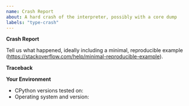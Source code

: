 ```yaml
---
name: Crash Report
about: A hard crash of the interpreter, possibly with a core dump
labels: "type-crash"
---
```


<!--
  Please do not submit this form if you encounter an exception being raised in an unexpected place.
  Most of the time, these should be filed as bugs, rather than crashes.

  The CPython interpreter is itself written in a different programming language, C.
  For CPython, a "crash" is when Python itself fails, leading to a traceback in the C stack.
-->

**Crash Report**

Tell us what happened, ideally including a minimal, reproducible example (https://stackoverflow.com/help/minimal-reproducible-example).

**Traceback**



**Your Environment**

<!-- Include as many relevant details about the environment you experienced the bug in -->

- CPython versions tested on:
- Operating system and version:

<!--
You can freely edit this text, please remove all the lines
you believe are unnecessary.
-->
